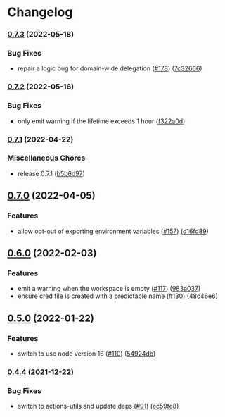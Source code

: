 # Changelog

### [0.7.3](https://www.github.com/google-github-actions/auth/compare/v0.7.2...v0.7.3) (2022-05-18)


### Bug Fixes

* repair a logic bug for domain-wide delegation ([#178](https://www.github.com/google-github-actions/auth/issues/178)) ([7c32666](https://www.github.com/google-github-actions/auth/commit/7c326663721943518ddf89bec946f83da5cfc0e5))

### [0.7.2](https://www.github.com/google-github-actions/auth/compare/v0.7.1...v0.7.2) (2022-05-16)


### Bug Fixes

* only emit warning if the lifetime exceeds 1 hour ([f322a0d](https://www.github.com/google-github-actions/auth/commit/f322a0d1e2c22a84ebc9356dc234f5df49e238d4))

### [0.7.1](https://www.github.com/google-github-actions/auth/compare/v0.7.0...v0.7.1) (2022-04-22)


### Miscellaneous Chores

* release 0.7.1 ([b5b6d97](https://www.github.com/google-github-actions/auth/commit/b5b6d978c9d18fff624c340104d75251e9c18614))

## [0.7.0](https://www.github.com/google-github-actions/auth/compare/v0.6.0...v0.7.0) (2022-04-05)


### Features

* allow opt-out of exporting environment variables ([#157](https://www.github.com/google-github-actions/auth/issues/157)) ([d16fd89](https://www.github.com/google-github-actions/auth/commit/d16fd896f76605863c491de993d3e5d5cf4f68f8))

## [0.6.0](https://www.github.com/google-github-actions/auth/compare/v0.5.0...v0.6.0) (2022-02-03)


### Features

* emit a warning when the workspace is empty ([#117](https://www.github.com/google-github-actions/auth/issues/117)) ([983a037](https://www.github.com/google-github-actions/auth/commit/983a037dfb2896311c4cebbaa0de4cdc200d6985))
* ensure cred file is created with a predictable name ([#130](https://www.github.com/google-github-actions/auth/issues/130)) ([48c46e6](https://www.github.com/google-github-actions/auth/commit/48c46e6a594e8bd0b0b4806155ace5cad3aa8e24))

## [0.5.0](https://www.github.com/google-github-actions/auth/compare/v0.4.4...v0.5.0) (2022-01-22)


### Features

* switch to use node version 16 ([#110](https://www.github.com/google-github-actions/auth/issues/110)) ([54924db](https://www.github.com/google-github-actions/auth/commit/54924dbbed2718579e1a91c9fc16a0b81c1ad8cb))

### [0.4.4](https://www.github.com/google-github-actions/auth/compare/v0.4.3...v0.4.4) (2021-12-22)


### Bug Fixes

* switch to actions-utils and update deps ([#91](https://www.github.com/google-github-actions/auth/issues/91)) ([ec59fe8](https://www.github.com/google-github-actions/auth/commit/ec59fe8c8e0c9f3f3b6ed799d8318a75930f9038))

